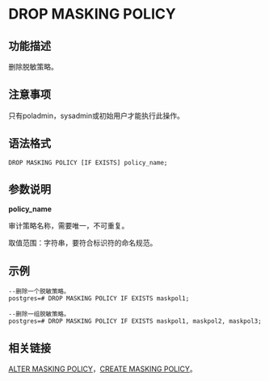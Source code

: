 # DROP MASKING POLICY<a name="ZH-CN_TOPIC_0306525306"></a>

## 功能描述<a name="zh-cn_topic_0059777864_s9274542cc63647ee9a7ed300d5e21524"></a>

删除脱敏策略。

## 注意事项<a name="zh-cn_topic_0059777864_scf0935dc3ada4baa9a77f7734edb20bb"></a>

只有poladmin，sysadmin或初始用户才能执行此操作。

## 语法格式<a name="zh-cn_topic_0059777864_sd069c15075874e97a7d0b18af750ad9d"></a>

```
DROP MASKING POLICY [IF EXISTS] policy_name;
```

## 参数说明<a name="zh-cn_topic_0059777864_s1953ecf1c57a4c40b14f51b63062737c"></a>

**policy\_name**

审计策略名称，需要唯一，不可重复。

取值范围：字符串，要符合标识符的命名规范。

## 示例<a name="zh-cn_topic_0059777864_s0f84a315f2804403a4545fd742d2e09d"></a>

```
--删除一个脱敏策略。
postgres=# DROP MASKING POLICY IF EXISTS maskpol1;

--删除一组脱敏策略。
postgres=# DROP MASKING POLICY IF EXISTS maskpol1, maskpol2, maskpol3;
```

## 相关链接<a name="section12181292265"></a>

[ALTER MASKING POLICY](ALTER-MASKING-POLICY.md)，[CREATE MASKING POLICY](CREATE-MASKING-POLICY.md)。

